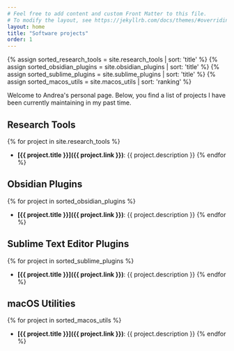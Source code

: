 ```yaml
---
# Feel free to add content and custom Front Matter to this file.
# To modify the layout, see https://jekyllrb.com/docs/themes/#overriding-theme-defaults
layout: home
title: "Software projects"
order: 1
---
```


{% assign sorted_research_tools = site.research_tools | sort: 'title' %}
{% assign sorted_obsidian_plugins = site.obsidian_plugins | sort: 'title' %}
{% assign sorted_sublime_plugins = site.sublime_plugins | sort: 'title' %}
{% assign sorted_macos_utils = site.macos_utils | sort: 'ranking' %}

Welcome to Andrea's personal page. Below, you find a list of projects I have been currently maintaining in my past time.

## Research Tools
{% for project in site.research_tools %}
- **[{{ project.title }}]({{ project.link }})**: {{ project.description }}
{% endfor %}

## Obsidian Plugins
{% for project in sorted_obsidian_plugins %}
- **[{{ project.title }}]({{ project.link }})**: {{ project.description }}
{% endfor %}

## Sublime Text Editor Plugins
{% for project in sorted_sublime_plugins %}
- **[{{ project.title }}]({{ project.link }})**: {{ project.description }}
{% endfor %}

## macOS Utilities
{% for project in sorted_macos_utils %}
- **[{{ project.title }}]({{ project.link }})**: {{ project.description }}
{% endfor %}

